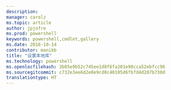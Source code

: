 ```yaml
---
description: 
manager: carolz
ms.topic: article
author: jpjofre
ms.prod: powershell
keywords: powershell,cmdlet,gallery
ms.date: 2016-10-14
contributor: manikb
title: "设置本地库"
ms.technology: powershell
ms.openlocfilehash: 3b05e9b52c745ee1d8f6fa201e98cca52ebfcc96
ms.sourcegitcommit: c732e3ee6d2e0e9cd8c40105d6fbfd4d207b730d
translationtype: HT
---
```

